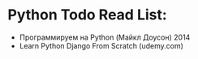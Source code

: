 # Python Todo Read List:
* Программируем на Python (Майкл Доусон) 2014
* Learn Python Django From Scratch (udemy.com)